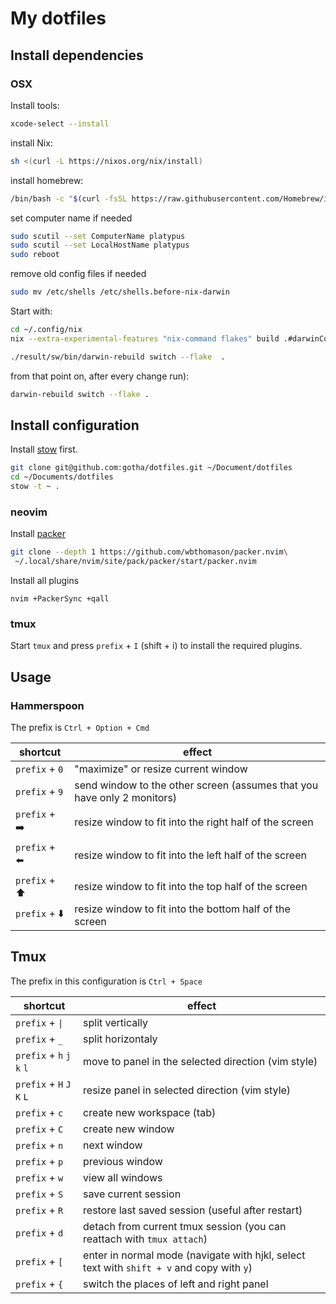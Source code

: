 # My dotfiles

## Install dependencies

### OSX

Install tools:

```sh
xcode-select --install
```

install Nix:

```sh
sh <(curl -L https://nixos.org/nix/install)
```

install homebrew:

```sh
/bin/bash -c "$(curl -fsSL https://raw.githubusercontent.com/Homebrew/install/HEAD/install.sh)"
```

set computer name if needed

```sh
sudo scutil --set ComputerName platypus
sudo scutil --set LocalHostName platypus
sudo reboot
```

remove old config files if needed

```sh
sudo mv /etc/shells /etc/shells.before-nix-darwin
```


Start with:

```sh
cd ~/.config/nix
nix --extra-experimental-features "nix-command flakes" build .#darwinConfigurations.platypus.system

./result/sw/bin/darwin-rebuild switch --flake  .
```

from that point on, after every change run):

```sh
darwin-rebuild switch --flake .
```


## Install configuration

Install [stow](https://www.gnu.org/software/stow/) first.

```sh
git clone git@github.com:gotha/dotfiles.git ~/Document/dotfiles
cd ~/Documents/dotfiles
stow -t ~ .
```

### neovim

Install [packer](https://github.com/wbthomason/packer.nvim)
```sh
git clone --depth 1 https://github.com/wbthomason/packer.nvim\
 ~/.local/share/nvim/site/pack/packer/start/packer.nvim
```

Install all plugins

```
nvim +PackerSync +qall
```

### tmux

Start `tmux` and press `prefix` + `I` (shift + i) to install the required plugins.


## Usage

### Hammerspoon

The prefix is `Ctrl + Option + Cmd`

| shortcut               | effect                                                                  |
| -----------------------|-------------------------------------------------------------------------|
| `prefix` + `0`         | "maximize" or resize current window                                     |
| `prefix` + `9`         | send window to the other screen (assumes that you have only 2 monitors) |
| `prefix` + ➡️           | resize window to fit into the right half of the screen                   |
| `prefix` + ⬅️           | resize window to fit into the left half of the screen                  |
| `prefix` + ⬆️           | resize window to fit into the top half of the screen                    |
| `prefix` + ⬇️           | resize window to fit into the bottom half of the screen                 |

## Tmux

The prefix in this configuration is `Ctrl + Space`


| shortcut                    | effect                                                      |
| ----------------------------|-------------------------------------------------------------|
| `prefix` + `\|`             | split vertically                                            |
| `prefix` + `_`              | split horizontaly                                           |
| `prefix` + `h` `j` `k` `l`  | move to panel in the selected direction (vim style)         |
| `prefix` + `H` `J` `K` `L`  | resize panel in selected direction (vim style)              |
| `prefix` + `c`  	      | create new workspace (tab)                                  |
| `prefix` + `C`  	      | create new window                                           |
| `prefix` + `n`  	      | next window                                                 |
| `prefix` + `p`    	      | previous window                                             |
| `prefix` + `w`  	      | view all windows                                            |
| `prefix` + `S`  	      | save current session                                        |
| `prefix` + `R`  	      | restore last saved session (useful after restart)           |
| `prefix` + `d`  	      | detach from current tmux session (you can reattach with `tmux attach`) |
| `prefix` + `[`  	      | enter in normal mode (navigate with hjkl, select text with `shift + v` and copy with `y`)|
| `prefix` + `{`  	      | switch the places of left and right panel                   |


